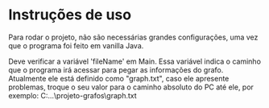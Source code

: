 # Instruções de uso

Para rodar o projeto, não são necessárias grandes configurações, uma vez que o programa foi feito em vanilla Java.

Deve verificar a variável 'fileName' em Main. Essa variável indica o caminho que o programa irá acessar para pegar as informações do grafo.
Atualmente ele está definido como "graph.txt", caso ele apresente problemas, troque o seu valor para o caminho absoluto do PC até ele, por exemplo: C:\...\projeto-grafos\graph.txt
